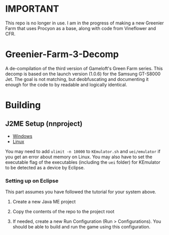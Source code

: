 # IMPORTANT
This repo is no longer in use. I am in the progress of making a new Greenier Farm that uses Procyon as a base, along with code from Vineflower and CFR.

# Greenier-Farm-3-Decomp
 A de-compilation of the third version of Gameloft's Green Farm series. This decomp is based on the launch version (1.0.6) for the Samsung GT-S8000 Jet. The goal is not matching, but deobfuscating and documenting it enough for the code to by readable and logically identical.
# Building
## J2ME Setup (nnproject)
- [Windows](https://nnp.nnchan.ru/wiki/?page=j2medevwin)
- [Linux](https://nnp.nnchan.ru/wiki/?page=j2medevlinux)

You may need to add `ulimit -n 10000` to `KEmulator.sh` and `uei/emulator` if you get an error about memory on Linux. You may also have to set the executable flag of the executables (including the `uei` folder) for KEmulator to be detected as a device by Eclipse.

### Setting up on Eclipse
This part assumes you have followed the tutorial for your system above.

1. Create a new Java ME project
2. Copy the contents of the repo to the project root

3. If needed, create a new Run Configuration (Run > Configurations). You should be able to build and run the game using this configuration.
